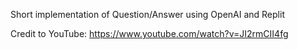 Short implementation of Question/Answer using OpenAI and Replit

Credit to YouTube: https://www.youtube.com/watch?v=JI2rmCII4fg
